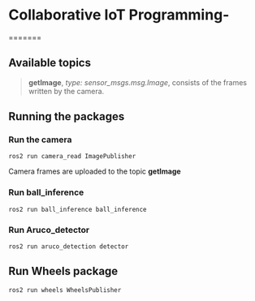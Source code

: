 # Collaborative IoT Programming-

=======
## Available topics
> **getImage**, *type: sensor_msgs.msg.Image*, consists of the frames written by the camera. 

## Running the packages

### Run the camera
```ros2 run camera_read ImagePublisher``` 

Camera frames are uploaded to the topic **getImage**

### Run ball_inference 
```ros2 run ball_inference ball_inference```

### Run Aruco_detector
```ros2 run aruco_detection detector```

## Run Wheels package

```ros2 run wheels WheelsPublisher``` 